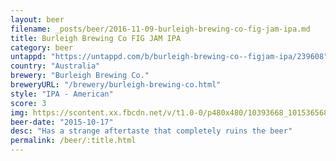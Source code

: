 ```yaml
---
layout: beer
filename: _posts/beer/2016-11-09-burleigh-brewing-co-fig-jam-ipa.md
title: Burleigh Brewing Co FIG JAM IPA
category: beer
untappd: "https://untappd.com/b/burleigh-brewing-co--figjam-ipa/239608"
country: "Australia"
brewery: "Burleigh Brewing Co."
breweryURL: "/brewery/burleigh-brewing-co.html"
style: "IPA - American"
score: 3
img: https://scontent.xx.fbcdn.net/v/t1.0-0/p480x480/10393668_10153656863593745_2358385457397680268_n.jpg?_nc_cat=110&_nc_ht=scontent.xx&oh=c6fdb2073225e9b32b002bd6e5c34846&oe=5C82D55C
beer-date: "2015-10-17"
desc: "Has a strange aftertaste that completely ruins the beer"
permalink: /beer/:title.html
---
```

